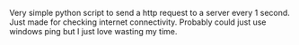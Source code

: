 Very simple python script to send a http request to a server every 1 second. Just made for checking internet connectivity. Probably could just use windows ping but I just love wasting my time. 
